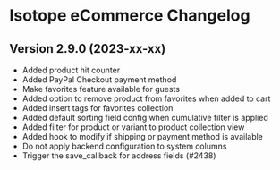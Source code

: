 Isotope eCommerce Changelog
===========================

Version 2.9.0 (2023-xx-xx)
--------------------------

- Added product hit counter
- Added PayPal Checkout payment method
- Make favorites feature available for guests
- Added option to remove product from favorites when added to cart
- Added insert tags for favorites collection
- Added default sorting field config when cumulative filter is applied
- Added filter for product or variant to product collection view
- Added hook to modify if shipping or payment method is available
- Do not apply backend configuration to system columns
- Trigger the save_callback for address fields (#2438)
